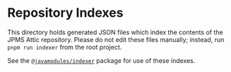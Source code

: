 # Repository Indexes

This directory holds generated JSON files which index the contents of the JPMS Attic repository. Please do not edit these files manually; instead, run `pnpm run indexer` from the root project.

See the [`@javamodules/indexer`](https://www.npmjs.com/package/@javamodules/indexer) package for use of these indexes.
